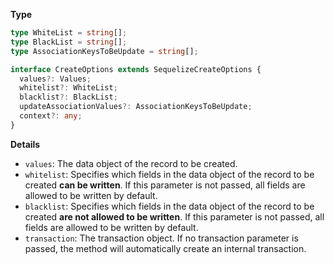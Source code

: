 **Type**

```typescript
type WhiteList = string[];
type BlackList = string[];
type AssociationKeysToBeUpdate = string[];

interface CreateOptions extends SequelizeCreateOptions {
  values?: Values;
  whitelist?: WhiteList;
  blacklist?: BlackList;
  updateAssociationValues?: AssociationKeysToBeUpdate;
  context?: any;
}
```

**Details**

- `values`: The data object of the record to be created.
- `whitelist`: Specifies which fields in the data object of the record to be created **can be written**. If this parameter is not passed, all fields are allowed to be written by default.
- `blacklist`: Specifies which fields in the data object of the record to be created **are not allowed to be written**. If this parameter is not passed, all fields are allowed to be written by default.
- `transaction`: The transaction object. If no transaction parameter is passed, the method will automatically create an internal transaction.